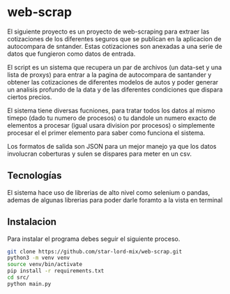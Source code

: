 # web-scrap
El siguiente proyecto es un proyecto de web-scraping para extraer las cotizaciones de los diferentes seguros que se publican en la aplicacion de autocompara de sntander. Estas cotizaciones son anexadas a una serie de datos que fungieron como datos de entrada.

El script es un sistema que recupera un par de archivos (un data-set y una lista de proxys) para entrar a la pagina de autocompara de santander y obtener las cotizaciones de diferentes modelos de autos y poder generar un analisis profundo de la data y de las diferentes condiciones que dispara ciertos precios.

El sistema tiene diversas fucniones, para tratar todos los datos al mismo timepo (dado tu numero de procesos) o tu dandole un numero exacto de elementos a procesar (igual usara division por procesos) o simplemente procesar el el primer elemento para saber como funciona el sistema.

Los formatos de salida son JSON para un mejor manejo ya que los datos involucran coberturas y sulen se dispares para meter en un csv.

## Tecnologías
El sistema hace uso de librerias de alto nivel como selenium o pandas, ademas de algunas librerias para poder darle foramto a la vista en terminal

## Instalacion
Para instalar el programa debes seguir el siguiente proceso.
```bash
git clone https://github.com/star-lord-mix/web-scrap.git
python3 -m venv venv
source venv/bin/activate
pip install -r requirements.txt
cd src/
python main.py
```